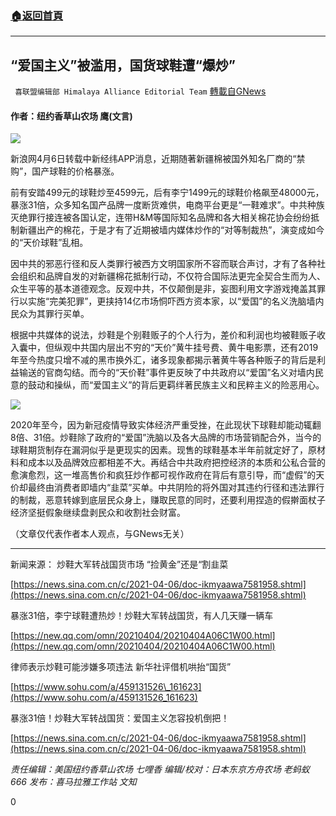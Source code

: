 ###  [:house:返回首頁](https://github.com/ourhimalayas/txt)
---

## “爱国主义”被滥用，国货球鞋遭“爆炒”
` 喜联盟编辑部 Himalaya Alliance Editorial Team` [轉載自GNews](https://gnews.org/zh-hans/1060908/)

#### 作者：纽约香草山农场 鹰(文言)

![]()![](https://gnews.org/wp-content/uploads/2021/04/111.jpg)

新浪网4月6日转载中新经纬APP消息，近期随著新疆棉被国外知名厂商的“禁购”，国产球鞋的价格暴涨。

前有安踏499元的球鞋炒至4599元，后有李宁1499元的球鞋价格飙至48000元，暴涨31倍，众多知名国产品牌一度断货难供，电商平台更是“一鞋难求”。中共种族灭绝罪行接连被各国认定，连带H&M等国际知名品牌和各大相关棉花协会纷纷抵制新疆出产的棉花，于是才有了近期被墙内媒体炒作的“对等制裁热”，演变成如今的“天价球鞋”乱相。

因中共的邪恶行径和反人类罪行被西方文明国家所不容而联合声讨，才有了各种社会组织和品牌自发的对新疆棉花抵制行动，不仅符合国际法更完全契合生而为人、众生平等的基本道德观念。反观中共，不仅颠倒是非，妄图利用文字游戏掩盖其罪行以实施“完美犯罪”，更挟持14亿市场恫吓西方资本家，以“爱国”的名义洗脑墙内民众为其罪行买单。

根据中共媒体的说法，炒鞋是个别鞋贩子的个人行为，差价和利润也均被鞋贩子收入囊中，但纵观中共国内层出不穷的“天价”黄牛挂号费、黄牛电影票，还有2019年至今热度只增不减的黑市换外汇，诸多现象都揭示著黄牛等各种贩子的背后是利益输送的官商勾结。而今的“天价鞋”事件更反映了中共政府以“爱国”名义对墙内民意的鼓动和操纵，而“爱国主义”的背后更羁绊著民族主义和民粹主义的险恶用心。

![]()![](https://gnews.org/wp-content/uploads/2021/04/222.png)

2020年至今，因为新冠疫情导致实体经济严重受挫，在此现状下球鞋却能动辄翻8倍、31倍。炒鞋除了政府的“爱国”洗脑以及各大品牌的市场营销配合外，当今的球鞋期货制存在漏洞似乎是更现实的因素。现售的球鞋基本半年前就定好了，原材料和成本以及品牌效应都相差不大。再结合中共政府把控经济的本质和公私合营的愈演愈烈，这一堆高售价和疯狂炒作都可视作政府在背后有意引导，而“虚假”的天价却最终由消费者即墙内“韭菜”买单。中共阴险的将外国对其违约行径和违法罪行的制裁，恶意转嫁到底层民众身上，赚取民意的同时，还要利用捏造的假擀面杖子经济坚挺假象继续盘剥民众和收割社会财富。

（文章仅代表作者本人观点，与GNews无关）

* * *

新闻来源：
炒鞋大军转战国货市场 “捡黄金”还是“割韭菜

[https://news.sina.com.cn/c/2021-04-06/doc-ikmyaawa7581958.shtml](https://news.sina.com.cn/c/2021-04-06/doc-ikmyaawa7581958.shtml)

暴涨31倍，李宁球鞋遭热炒！炒鞋大军转战国货，有人几天赚一辆车

[https://new.qq.com/omn/20210404/20210404A06C1W00.html](https://new.qq.com/omn/20210404/20210404A06C1W00.html)

律师表示炒鞋可能涉嫌多项违法 新华社评借机哄抬“国货”

[https://www.sohu.com/a/459131526\_161623](https://www.sohu.com/a/459131526_161623)

暴涨31倍！炒鞋大军转战国货：爱国主义怎容投机倒把！

[https://news.sina.com.cn/c/2021-04-06/doc-ikmyaawa7581958.shtml](https://news.sina.com.cn/c/2021-04-06/doc-ikmyaawa7581958.shtml)

*责任编辑：美国纽约香草山农场 七哩香*
*编辑/校对：日本东京方舟农场 老蚂蚁666*
*发布：喜马拉雅工作站 文知*

0
